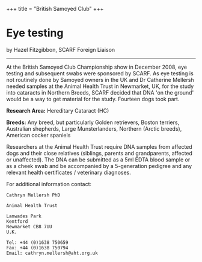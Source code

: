 +++
title = "British Samoyed Club"
+++


# Eye testing


by Hazel Fitzgibbon,
SCARF Foreign Liaison

-----

At the British Samoyed Club Championship show in December 2008, eye
testing and subsequent swabs were sponsored by SCARF. As eye testing is
not routinely done by Samoyed owners in the UK and Dr Catherine Mellersh
needed samples at the Animal Health Trust in Newmarket, UK, for the
study into cataracts in Northern Breeds,  SCARF decided that DNA 'on
the ground' would be a way to get material for the study. Fourteen dogs
took part.

**Research Area:** Hereditary Cataract (HC)

**Breeds:** Any breed, but particularly Golden retrievers,  Boston
terriers, Australian shepherds, Large Munsterlanders, Northern (Arctic
breeds), American cocker spaniels

Researchers at the Animal Health Trust require DNA samples from affected
dogs and their close relatives (siblings, parents and grandparents,
affected or unaffected). The DNA can be submitted as a 5ml EDTA blood
sample or as a cheek swab and be accompanied by a 5-generation pedigree
and any relevant health certificates / veterinary diagnoses.

For additional information contact:

```
Cathryn Mellersh PhD

Animal Health Trust

Lanwades Park
Kentford
Newmarket CB8 7UU
U.K.

Tel: +44 (0)1638 750659
Fax: +44 (0)1638 750794
Email: cathryn.mellersh@aht.org.uk
```
